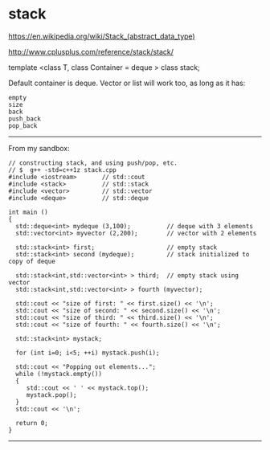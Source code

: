 # stack

https://en.wikipedia.org/wiki/Stack_(abstract_data_type)

http://www.cplusplus.com/reference/stack/stack/

template <class T, class Container = deque<T> > class stack;

Default container is deque. Vector or list will work too, as long as it has:

    empty
    size
    back
    push_back
    pop_back

---

From my sandbox:

    // constructing stack, and using push/pop, etc.
    // $  g++ -std=c++1z stack.cpp  
    #include <iostream>       // std::cout
    #include <stack>          // std::stack
    #include <vector>         // std::vector
    #include <deque>          // std::deque
    
    int main ()
    {
      std::deque<int> mydeque (3,100);          // deque with 3 elements
      std::vector<int> myvector (2,200);        // vector with 2 elements
    
      std::stack<int> first;                    // empty stack
      std::stack<int> second (mydeque);         // stack initialized to copy of deque
    
      std::stack<int,std::vector<int> > third;  // empty stack using vector
      std::stack<int,std::vector<int> > fourth (myvector);
    
      std::cout << "size of first: " << first.size() << '\n';
      std::cout << "size of second: " << second.size() << '\n';
      std::cout << "size of third: " << third.size() << '\n';
      std::cout << "size of fourth: " << fourth.size() << '\n';
    
      std::stack<int> mystack;
    
      for (int i=0; i<5; ++i) mystack.push(i);
    
      std::cout << "Popping out elements...";
      while (!mystack.empty())
      {
         std::cout << ' ' << mystack.top();
         mystack.pop();
      }
      std::cout << '\n';
    
      return 0;
    }
    
---    

